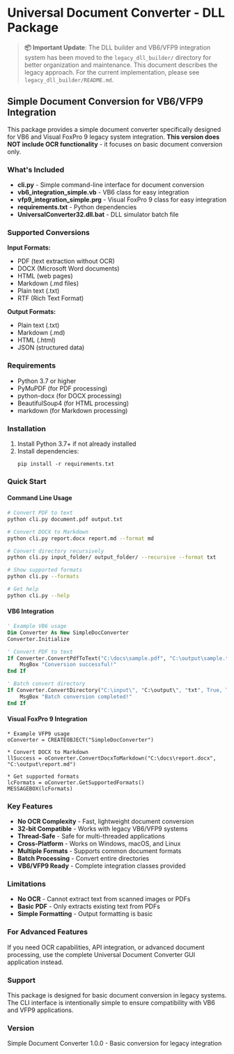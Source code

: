 # Universal Document Converter - DLL Package

> **📦 Important Update**: The DLL builder and VB6/VFP9 integration system has been moved to the `legacy_dll_builder/` directory for better organization and maintenance. This document describes the legacy approach. For the current implementation, please see `legacy_dll_builder/README.md`.

## Simple Document Conversion for VB6/VFP9 Integration

This package provides a simple document converter specifically designed for VB6 and Visual FoxPro 9 legacy system integration. **This version does NOT include OCR functionality** - it focuses on basic document conversion only.

### What's Included

- **cli.py** - Simple command-line interface for document conversion
- **vb6_integration_simple.vb** - VB6 class for easy integration
- **vfp9_integration_simple.prg** - Visual FoxPro 9 class for easy integration
- **requirements.txt** - Python dependencies
- **UniversalConverter32.dll.bat** - DLL simulator batch file

### Supported Conversions

**Input Formats:**
- PDF (text extraction without OCR)
- DOCX (Microsoft Word documents)
- HTML (web pages)
- Markdown (.md files)
- Plain text (.txt)
- RTF (Rich Text Format)

**Output Formats:**
- Plain text (.txt)
- Markdown (.md)
- HTML (.html)
- JSON (structured data)

### Requirements

- Python 3.7 or higher
- PyMuPDF (for PDF processing)
- python-docx (for DOCX processing)
- BeautifulSoup4 (for HTML processing)
- markdown (for Markdown processing)

### Installation

1. Install Python 3.7+ if not already installed
2. Install dependencies:
   ```
   pip install -r requirements.txt
   ```

### Quick Start

#### Command Line Usage

```bash
# Convert PDF to text
python cli.py document.pdf output.txt

# Convert DOCX to Markdown
python cli.py report.docx report.md --format md

# Convert directory recursively
python cli.py input_folder/ output_folder/ --recursive --format txt

# Show supported formats
python cli.py --formats

# Get help
python cli.py --help
```

#### VB6 Integration

```vb
' Example VB6 usage
Dim Converter As New SimpleDocConverter
Converter.Initialize

' Convert PDF to text
If Converter.ConvertPdfToText("C:\docs\sample.pdf", "C:\output\sample.txt") Then
    MsgBox "Conversion successful!"
End If

' Batch convert directory
If Converter.ConvertDirectory("C:\input\", "C:\output\", "txt", True, True) Then
    MsgBox "Batch conversion completed!"
End If
```

#### Visual FoxPro 9 Integration

```foxpro
* Example VFP9 usage
oConverter = CREATEOBJECT("SimpleDocConverter")

* Convert DOCX to Markdown
llSuccess = oConverter.ConvertDocxToMarkdown("C:\docs\report.docx", "C:\output\report.md")

* Get supported formats
lcFormats = oConverter.GetSupportedFormats()
MESSAGEBOX(lcFormats)
```

### Key Features

- **No OCR Complexity** - Fast, lightweight document conversion
- **32-bit Compatible** - Works with legacy VB6/VFP9 systems
- **Thread-Safe** - Safe for multi-threaded applications
- **Cross-Platform** - Works on Windows, macOS, and Linux
- **Multiple Formats** - Supports common document formats
- **Batch Processing** - Convert entire directories
- **VB6/VFP9 Ready** - Complete integration classes provided

### Limitations

- **No OCR** - Cannot extract text from scanned images or PDFs
- **Basic PDF** - Only extracts existing text from PDFs
- **Simple Formatting** - Output formatting is basic

### For Advanced Features

If you need OCR capabilities, API integration, or advanced document processing, use the complete Universal Document Converter GUI application instead.

### Support

This package is designed for basic document conversion in legacy systems. The CLI interface is intentionally simple to ensure compatibility with VB6 and VFP9 applications.

### Version

Simple Document Converter 1.0.0 - Basic conversion for legacy integration